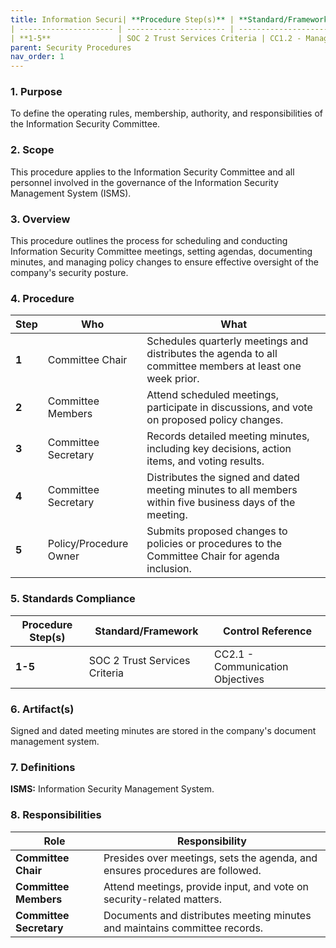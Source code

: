 ```yaml
---
title: Information Securi| **Procedure Step(s)** | **Standard/Framework** | **Control Reference**     |
| --------------------- | ---------------------- | ------------------------- |
| **1-5**               | SOC 2 Trust Services Criteria | CC1.2 - Management Oversight |ommittee Charter Procedure (SEC-PROC-001)
parent: Security Procedures
nav_order: 1
---
```

### 1. Purpose

To define the operating rules, membership, authority, and responsibilities of the Information Security Committee.

### 2. Scope

This procedure applies to the Information Security Committee and all personnel involved in the governance of the Information Security Management System (ISMS).

### 3. Overview

This procedure outlines the process for scheduling and conducting Information Security Committee meetings, setting agendas, documenting minutes, and managing policy changes to ensure effective oversight of the company's security posture.

### 4. Procedure

| **Step** | **Who**                      | **What**                                                                                                |
| -------- | ---------------------------- | ------------------------------------------------------------------------------------------------------- |
| **1**    | Committee Chair              | Schedules quarterly meetings and distributes the agenda to all committee members at least one week prior. |
| **2**    | Committee Members            | Attend scheduled meetings, participate in discussions, and vote on proposed policy changes.             |
| **3**    | Committee Secretary          | Records detailed meeting minutes, including key decisions, action items, and voting results.            |
| **4**    | Committee Secretary          | Distributes the signed and dated meeting minutes to all members within five business days of the meeting. |
| **5**    | Policy/Procedure Owner       | Submits proposed changes to policies or procedures to the Committee Chair for agenda inclusion.         |

### 5. Standards Compliance

| **Procedure Step(s)** | **Standard/Framework**     | **Control Reference**     |
| --------------------- | -------------------------- | ------------------------- |
| **1-5**               | SOC 2 Trust Services Criteria | CC2.1 - Communication Objectives |

### 6. Artifact(s)

Signed and dated meeting minutes are stored in the company's document management system.

### 7. Definitions

**ISMS:** Information Security Management System.

### 8. Responsibilities

| **Role**              | **Responsibility**                                                              |
| --------------------- | ------------------------------------------------------------------------------- |
| **Committee Chair**   | Presides over meetings, sets the agenda, and ensures procedures are followed.   |
| **Committee Members** | Attend meetings, provide input, and vote on security-related matters.           |
| **Committee Secretary** | Documents and distributes meeting minutes and maintains committee records.      |
